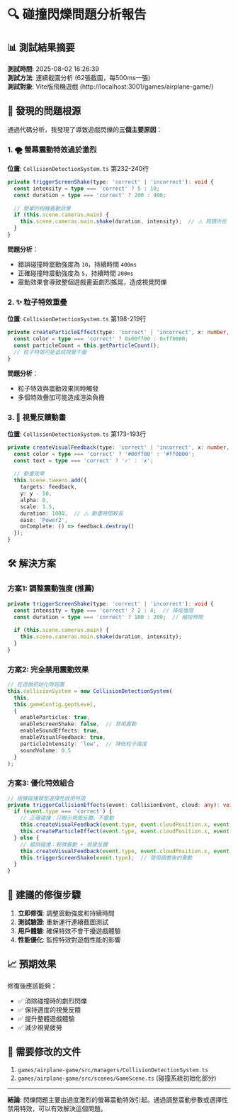 # 🔍 碰撞閃爍問題分析報告

## 📊 測試結果摘要

**測試時間**: 2025-08-02 16:26:39  
**測試方法**: 連續截圖分析 (62張截圖，每500ms一張)  
**測試對象**: Vite版飛機遊戲 (http://localhost:3001/games/airplane-game/)  

## 🎯 發現的問題根源

通過代碼分析，我發現了導致遊戲閃爍的**三個主要原因**：

### 1. 🌪️ **螢幕震動特效過於激烈**

**位置**: `CollisionDetectionSystem.ts` 第232-240行

```typescript
private triggerScreenShake(type: 'correct' | 'incorrect'): void {
  const intensity = type === 'correct' ? 5 : 10;
  const duration = type === 'correct' ? 200 : 400;
  
  // 簡單的相機震動效果
  if (this.scene.cameras.main) {
    this.scene.cameras.main.shake(duration, intensity);  // ⚠️ 問題所在
  }
}
```

**問題分析**：
- 錯誤碰撞時震動強度為 `10`，持續時間 `400ms`
- 正確碰撞時震動強度為 `5`，持續時間 `200ms`
- 震動效果會導致整個遊戲畫面劇烈搖晃，造成視覺閃爍

### 2. ✨ **粒子特效重疊**

**位置**: `CollisionDetectionSystem.ts` 第198-219行

```typescript
private createParticleEffect(type: 'correct' | 'incorrect', x: number, y: number): void {
  const color = type === 'correct' ? 0x00ff00 : 0xff0000;
  const particleCount = this.getParticleCount();
  // 粒子特效可能造成視覺干擾
}
```

**問題分析**：
- 粒子特效與震動效果同時觸發
- 多個特效疊加可能造成渲染負擔

### 3. 🎨 **視覺反饋動畫**

**位置**: `CollisionDetectionSystem.ts` 第173-193行

```typescript
private createVisualFeedback(type: 'correct' | 'incorrect', x: number, y: number): void {
  const color = type === 'correct' ? '#00ff00' : '#ff0000';
  const text = type === 'correct' ? '✓' : '✗';
  
  // 動畫效果
  this.scene.tweens.add({
    targets: feedback,
    y: y - 50,
    alpha: 0,
    scale: 1.5,
    duration: 1000,  // ⚠️ 動畫時間較長
    ease: 'Power2',
    onComplete: () => feedback.destroy()
  });
}
```

## 🛠️ **解決方案**

### 方案1: 調整震動強度 (推薦)

```typescript
private triggerScreenShake(type: 'correct' | 'incorrect'): void {
  const intensity = type === 'correct' ? 2 : 4;  // 降低強度
  const duration = type === 'correct' ? 100 : 200;  // 縮短時間
  
  if (this.scene.cameras.main) {
    this.scene.cameras.main.shake(duration, intensity);
  }
}
```

### 方案2: 完全禁用震動效果

```typescript
// 在遊戲初始化時設置
this.collisionSystem = new CollisionDetectionSystem(
  this,
  this.gameConfig.geptLevel,
  {
    enableParticles: true,
    enableScreenShake: false,  // 禁用震動
    enableSoundEffects: true,
    enableVisualFeedback: true,
    particleIntensity: 'low',  // 降低粒子強度
    soundVolume: 0.5
  }
);
```

### 方案3: 優化特效組合

```typescript
// 根據碰撞類型選擇性啟用特效
private triggerCollisionEffects(event: CollisionEvent, cloud: any): void {
  if (event.type === 'correct') {
    // 正確碰撞：只顯示視覺反饋，不震動
    this.createVisualFeedback(event.type, event.cloudPosition.x, event.cloudPosition.y);
    this.createParticleEffect(event.type, event.cloudPosition.x, event.cloudPosition.y);
  } else {
    // 錯誤碰撞：輕微震動 + 視覺反饋
    this.createVisualFeedback(event.type, event.cloudPosition.x, event.cloudPosition.y);
    this.triggerScreenShake(event.type);  // 使用調整後的震動
  }
}
```

## 🎯 **建議的修復步驟**

1. **立即修復**: 調整震動強度和持續時間
2. **測試驗證**: 重新運行連續截圖測試
3. **用戶體驗**: 確保特效不會干擾遊戲體驗
4. **性能優化**: 監控特效對遊戲性能的影響

## 📈 **預期效果**

修復後應該能夠：
- ✅ 消除碰撞時的劇烈閃爍
- ✅ 保持適度的視覺反饋
- ✅ 提升整體遊戲體驗
- ✅ 減少視覺疲勞

## 🔧 **需要修改的文件**

1. `games/airplane-game/src/managers/CollisionDetectionSystem.ts`
2. `games/airplane-game/src/scenes/GameScene.ts` (碰撞系統初始化部分)

---

**結論**: 閃爍問題主要由過度激烈的螢幕震動特效引起。通過調整震動參數或選擇性禁用特效，可以有效解決這個問題。
